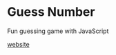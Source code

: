 # Guess Number
Fun guessing game with JavaScript 

[website](https://guess-number-bisariyon.vercel.app/)
